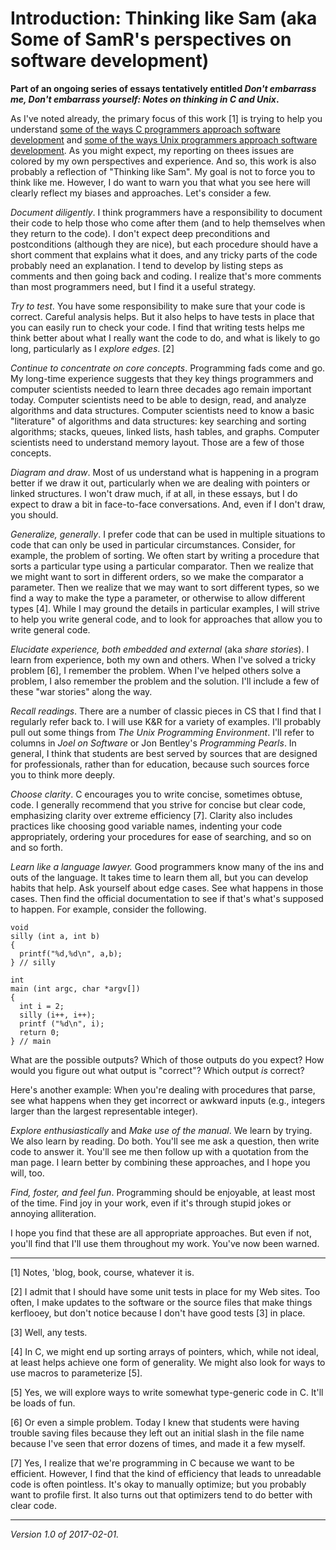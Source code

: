 Introduction: Thinking like Sam (aka Some of SamR's perspectives on software development)
=================================================================

**Part of an ongoing series of essays tentatively entitled _Don't embarrass
me, Don't embarrass yourself: Notes on thinking in C and Unix_.**

As I've noted already, the primary focus of this work [1] is trying to
help you understand [some of the ways C programmers approach software
development](cnix-thinking-in-c) and [some of the ways Unix programmers
approach software development](cnix-thinking-in-unix).  As you might
expect, my reporting on thees issues are colored by my own perspectives
and experience.  And so, this work is also probably a reflection of
"Thinking like Sam".  My goal is not to force you to think like me.
However, I do want to warn you that what you see here will clearly
reflect my biases and approaches.  Let's consider a few.

*Document diligently*.  I think programmers have a responsibility to
document their code to help those who come after them (and to help
themselves when they return to the code).  I don't expect deep preconditions
and postconditions (although they are nice), but each procedure should
have a short comment that explains what it does, and any tricky parts
of the code probably need an explanation.  I tend to develop by listing
steps as comments and then going back and coding.  I realize that's more
comments than most programmers need, but I find it a useful strategy.

*Try to test*.  You have some responsibility to make sure that your code
is correct.  Careful analysis helps.  But it also helps to have tests
in place that you can easily run to check your code.  I find that writing
tests helps me think better about what I really want the code to do, and
what is likely to go long, particularly as I *explore edges*. [2]

*Continue to concentrate on core concepts*.  Programming fads come and
go.  My long-time experience suggests that they key things programmers
and computer scientists needed to learn three decades ago remain important
today.  Computer scientists need to be able to design, read, and analyze
algorithms and data structures.  Computer scientists need to know a basic 
"literature" of algorithms and data structures: key searching and sorting
algorithms; stacks, queues, linked lists, hash tables, and graphs.  Computer
scientists need to understand memory layout.  Those are a few of those
concepts.

*Diagram and draw*.  Most of us understand what is happening in a program
better if we draw it out, particularly when we are dealing with pointers
or linked structures.  I won't draw much, if at all, in these essays, but
I do expect to draw a bit in face-to-face conversations.  And, even if
I don't draw, you should.

*Generalize, generally*.  I prefer code that can be used in multiple
situations to code that can only be used in particular circumstances.
Consider, for example, the problem of sorting.  We often start by writing
a procedure that sorts a particular type using a particular comparator.
Then we realize that we might want to sort in different orders, so we
make the comparator a parameter.  Then we realize that we may want to
sort different types, so we find a way to make the type a parameter, or
otherwise to allow different types [4].  While I may ground the details
in particular examples, I will strive to help you write general code,
and to look for approaches that allow you to write general code.

*Elucidate experience, both embedded and external* (aka *share stories*).
I learn from experience, both my own and others.  When I've solved a
tricky problem [6], I remember the problem.  When I've helped others solve
a problem, I also remember the problem and the solution.  I'll include
a few of these "war stories" along the way.

*Recall readings*.  There are a number of classic pieces in CS that
I find that I regularly refer back to.  I will use K&R for a variety
of examples.  I'll probably pull out some things from _The Unix Programming
Environment_.  I'll refer to columns in _Joel on Software_ or Jon
Bentley's _Programming Pearls_.  In general, I think that students are
best served by sources that are designed for professionals, rather than
for education, because such sources force you to think more deeply.

*Choose clarity*.  C encourages you to write concise, sometimes obtuse,
code.  I generally recommend that you strive for concise but clear
code, emphasizing clarity over extreme efficiency [7].  Clarity also
includes practices like choosing good variable names, indenting your
code appropriately, ordering your procedures for ease of searching,
and so on and so forth.

*Learn like a language lawyer.*   Good programmers know many of the 
ins and outs of the language.  It takes time to learn them all, but
you can develop habits that help.  Ask yourself about edge cases.  See
what happens in those cases.  Then find the official documentation to
see if that's what's supposed to happen.  For example, consider the
following.

    void
    silly (int a, int b)
    {
      printf("%d,%d\n", a,b);
    } // silly
    
    int
    main (int argc, char *argv[])
    {
      int i = 2;
      silly (i++, i++);
      printf ("%d\n", i);
      return 0;
    } // main

What are the possible outputs?  Which of those outputs do you expect?  How
would you figure out what output is "correct"?  Which output *is* correct?

Here's another example: When you're dealing with procedures that parse,
see what happens when they get incorrect or awkward inputs (e.g.,
integers larger than the largest representable integer).

*Explore enthusiastically* and *Make use of the manual*.  We learn
by trying.  We also learn by reading.  Do both.  You'll see me ask a
question, then write code to answer it.  You'll see me then follow up
with a quotation from the man page.  I learn better by combining these
approaches, and I hope you will, too.

*Find, foster, and feel fun*.  Programming should be enjoyable, at least
most of the time.  Find joy in your work, even if it's through stupid
jokes or annoying alliteration.

I hope you find that these are all appropriate approaches.  But even
if not, you'll find that I'll use them throughout my work.  You've now
been warned.

---

[1] Notes, 'blog, book, course, whatever it is.

[2] I admit that I should have some unit tests in place for my Web sites.
Too often, I make updates to the software or the source files that make
things kerflooey, but don't notice because I don't have good tests [3] in
place.

[3] Well, any tests.

[4] In C, we might end up sorting arrays of pointers, which, while not
ideal, at least helps achieve one form of generality.  We might also look
for ways to use macros to parameterize [5].

[5] Yes, we will explore ways to write somewhat type-generic code in C.
It'll be loads of fun.

[6] Or even a simple problem.  Today I knew that students were having
trouble saving files because they left out an initial slash in the
file name because I've seen that error dozens of times, and made it a
few myself.

[7] Yes, I realize that we're programming in C because we want to be
efficient.  However, I find that the kind of efficiency that leads to
unreadable code is often pointless.  It's okay to manually optimize; but
you probably want to profile first.  It also turns out that optimizers
tend to do better with clear code.

---

*Version 1.0 of 2017-02-01.*
